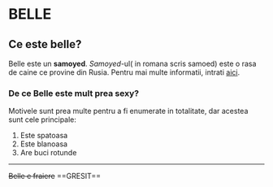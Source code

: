 # BELLE #
## Ce este belle? ##
Belle este un **samoyed**. *Samoyed*-ul( in romana scris samoed) este o rasa de caine ce provine din Rusia. Pentru mai multe informatii, intrati [aici](https://ro.wikipedia.org/wiki/Samoed).
### De ce Belle este mult prea sexy? ###
Motivele sunt prea multe pentru a fi enumerate in totalitate, dar acestea sunt cele principale: 
1. Este spatoasa
2. Este blanoasa
3. Are buci rotunde

---

~~Belle e fraiere~~ ==GRESIT==